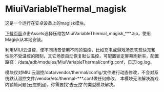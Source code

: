 # MiuiVariableThermal_magisk
这是一个运行在安卓设备上的magisk模块。

[下载页面](https://github.com/410154425/MiuiVariableThermal_magisk/releases)点击Assets选择压缩包MiuiVariableThermal_magisk_***.zip，使用Magisk从本地安装。

利用MIUI云温控，使不同场景使用不同的温控，比如充电或游戏场景实现快充和性能不受温控的限制，其它场景自动恢复默认温控，可配置锁定屏幕刷新率，配置路径：/data/adb/modules/MiuiVariableThermal/config.conf，日志log.log。

模块仅对MIUI云温控/data/vendor/thermal/config/文件进行动态修改，不会对系统默认温控文件/vendor/etc/thermal-***.conf做任何修改。
本模块无法解决游戏内锁帧问题(云控原因)，你需要找'去云控'的类型模块解决。
